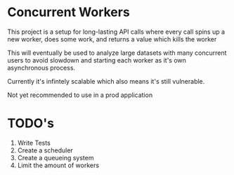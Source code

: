 # Concurrent Workers
This project is a setup for long-lasting API calls where every call spins up a new worker, does some work, and returns a value which kills the worker

This will eventually be used to analyze large datasets with many concurrent users to avoid slowdown and starting each worker as it's own asynchronous process.

Currently it's infintely scalable which also means it's still vulnerable.

Not yet recommended to use in a prod application

# TODO's
1. Write Tests
2. Create a scheduler
3. Create a queueing system
4. Limit the amount of workers
